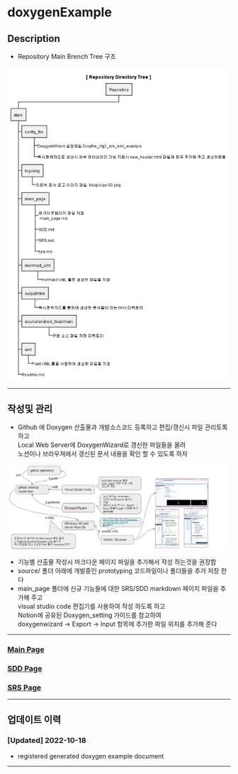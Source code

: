 # doxygenExample

## Description
- Repository Main Brench Tree 구조
<img src="uml/description/description.png" alt="description" />

-------------------------------------------------------

## 작성및 관리
- Github 에 Doxygen 산출물과 개발소스코드 등록하고 편집/갱신시 파일 관리토록 하고<br> Local Web Server에 DoxygenWizard로 갱신한 파일들을 올려<br> 노션이나 브라우져에서 갱신된 문서 내용을 확인 할 수 있도록 하자
<img src="logoimg/update_diagram.png" alt="diagram" />

- 기능별 산출물 작성시 마크다운 페이지 파일을 추가해서 작성 하는것을 권장함
- source/ 폴더 아래에 개발중인 prototyping 코드파일이나 폴더들을 추가 저장 한다  
- main_page 폴더에 신규 기능들에 대한 SRS/SDD markdown 페이지 파일을 추가해 주고<br> visual studio code 편집기를 사용하여 작성 하도록 하고<br> Notion에 공유된 Doxygen_setting 가이드를 참고하여<br> doxygenwizard -> Export -> Input 항목에 추가한 파일 위치를 추가해 준다

-------------------------------------------------------
### <a href="main_page/main_page.md">Main Page</a>
### <a href="main_page/SDD.md">SDD Page</a>
### <a href="main_page/SRS.md">SRS Page</a>

-------------------------------------------------------

## 업데이트 이력

### [Updated] 2022-10-18 
- registered generated doxygen example document <br>
-------------------------------------------------------



